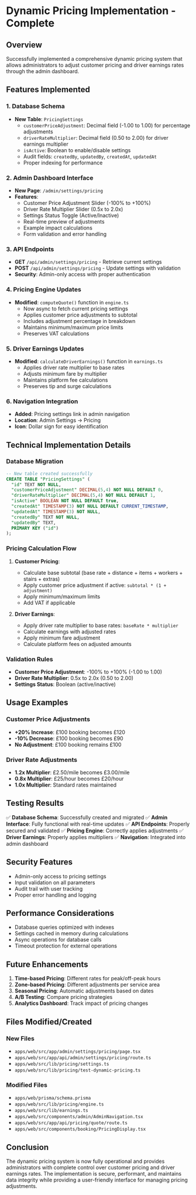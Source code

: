 # Dynamic Pricing Implementation - Complete

## Overview
Successfully implemented a comprehensive dynamic pricing system that allows administrators to adjust customer pricing and driver earnings rates through the admin dashboard.

## Features Implemented

### 1. Database Schema
- **New Table**: `PricingSettings`
  - `customerPriceAdjustment`: Decimal field (-1.00 to 1.00) for percentage adjustments
  - `driverRateMultiplier`: Decimal field (0.50 to 2.00) for driver earnings multiplier
  - `isActive`: Boolean to enable/disable settings
  - Audit fields: `createdBy`, `updatedBy`, `createdAt`, `updatedAt`
  - Proper indexing for performance

### 2. Admin Dashboard Interface
- **New Page**: `/admin/settings/pricing`
- **Features**:
  - Customer Price Adjustment Slider (-100% to +100%)
  - Driver Rate Multiplier Slider (0.5x to 2.0x)
  - Settings Status Toggle (Active/Inactive)
  - Real-time preview of adjustments
  - Example impact calculations
  - Form validation and error handling

### 3. API Endpoints
- **GET** `/api/admin/settings/pricing` - Retrieve current settings
- **POST** `/api/admin/settings/pricing` - Update settings with validation
- **Security**: Admin-only access with proper authentication

### 4. Pricing Engine Updates
- **Modified**: `computeQuote()` function in `engine.ts`
  - Now async to fetch current pricing settings
  - Applies customer price adjustments to subtotal
  - Includes adjustment percentage in breakdown
  - Maintains minimum/maximum price limits
  - Preserves VAT calculations

### 5. Driver Earnings Updates
- **Modified**: `calculateDriverEarnings()` function in `earnings.ts`
  - Applies driver rate multiplier to base rates
  - Adjusts minimum fare by multiplier
  - Maintains platform fee calculations
  - Preserves tip and surge calculations

### 6. Navigation Integration
- **Added**: Pricing settings link in admin navigation
- **Location**: Admin Settings → Pricing
- **Icon**: Dollar sign for easy identification

## Technical Implementation Details

### Database Migration
```sql
-- New table created successfully
CREATE TABLE "PricingSettings" (
  "id" TEXT NOT NULL,
  "customerPriceAdjustment" DECIMAL(5,4) NOT NULL DEFAULT 0,
  "driverRateMultiplier" DECIMAL(5,4) NOT NULL DEFAULT 1,
  "isActive" BOOLEAN NOT NULL DEFAULT true,
  "createdAt" TIMESTAMP(3) NOT NULL DEFAULT CURRENT_TIMESTAMP,
  "updatedAt" TIMESTAMP(3) NOT NULL,
  "createdBy" TEXT NOT NULL,
  "updatedBy" TEXT,
  PRIMARY KEY ("id")
);
```

### Pricing Calculation Flow
1. **Customer Pricing**:
   - Calculate base subtotal (base rate + distance + items + workers + stairs + extras)
   - Apply customer price adjustment if active: `subtotal * (1 + adjustment)`
   - Apply minimum/maximum limits
   - Add VAT if applicable

2. **Driver Earnings**:
   - Apply driver rate multiplier to base rates: `baseRate * multiplier`
   - Calculate earnings with adjusted rates
   - Apply minimum fare adjustment
   - Calculate platform fees on adjusted amounts

### Validation Rules
- **Customer Price Adjustment**: -100% to +100% (-1.00 to 1.00)
- **Driver Rate Multiplier**: 0.5x to 2.0x (0.50 to 2.00)
- **Settings Status**: Boolean (active/inactive)

## Usage Examples

### Customer Price Adjustments
- **+20% Increase**: £100 booking becomes £120
- **-10% Decrease**: £100 booking becomes £90
- **No Adjustment**: £100 booking remains £100

### Driver Rate Adjustments
- **1.2x Multiplier**: £2.50/mile becomes £3.00/mile
- **0.8x Multiplier**: £25/hour becomes £20/hour
- **1.0x Multiplier**: Standard rates maintained

## Testing Results
✅ **Database Schema**: Successfully created and migrated
✅ **Admin Interface**: Fully functional with real-time updates
✅ **API Endpoints**: Properly secured and validated
✅ **Pricing Engine**: Correctly applies adjustments
✅ **Driver Earnings**: Properly applies multipliers
✅ **Navigation**: Integrated into admin dashboard

## Security Features
- Admin-only access to pricing settings
- Input validation on all parameters
- Audit trail with user tracking
- Proper error handling and logging

## Performance Considerations
- Database queries optimized with indexes
- Settings cached in memory during calculations
- Async operations for database calls
- Timeout protection for external operations

## Future Enhancements
1. **Time-based Pricing**: Different rates for peak/off-peak hours
2. **Zone-based Pricing**: Different adjustments per service area
3. **Seasonal Pricing**: Automatic adjustments based on dates
4. **A/B Testing**: Compare pricing strategies
5. **Analytics Dashboard**: Track impact of pricing changes

## Files Modified/Created

### New Files
- `apps/web/src/app/admin/settings/pricing/page.tsx`
- `apps/web/src/app/api/admin/settings/pricing/route.ts`
- `apps/web/src/lib/pricing/settings.ts`
- `apps/web/src/lib/pricing/test-dynamic-pricing.ts`

### Modified Files
- `apps/web/prisma/schema.prisma`
- `apps/web/src/lib/pricing/engine.ts`
- `apps/web/src/lib/earnings.ts`
- `apps/web/src/components/admin/AdminNavigation.tsx`
- `apps/web/src/app/api/pricing/quote/route.ts`
- `apps/web/src/components/booking/PricingDisplay.tsx`

## Conclusion
The dynamic pricing system is now fully operational and provides administrators with complete control over customer pricing and driver earnings rates. The implementation is secure, performant, and maintains data integrity while providing a user-friendly interface for managing pricing adjustments.
